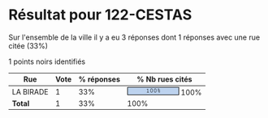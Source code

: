 # Résultat pour 122-CESTAS

Sur l'ensemble de la ville il y a eu 3 réponses dont 1 réponses avec une rue citée (33%)

1 points noirs identifiés

| Rue | Vote | % réponses | % Nb rues cités|
|-----|------|------------|----------------|
| LA BIRADE | 1 | 33% | <img src="../../img/bar_100.gif" />&nbsp;100%|
| **Total** | 1 | 33% | 100%|
